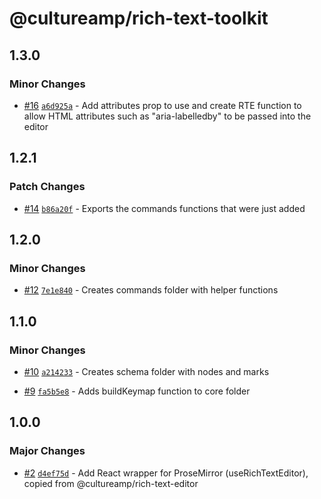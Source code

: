 # @cultureamp/rich-text-toolkit

## 1.3.0

### Minor Changes

- [#16](https://github.com/cultureamp/rich-text-toolkit/pull/16) [`a6d925a`](https://github.com/cultureamp/rich-text-toolkit/commit/a6d925af8a1776bf0f544d2e6dc3bc348b753e06) - Add attributes prop to use and create RTE function to allow HTML attributes such as "aria-labelledby" to be passed into the editor

## 1.2.1

### Patch Changes

- [#14](https://github.com/cultureamp/rich-text-toolkit/pull/14) [`b86a20f`](https://github.com/cultureamp/rich-text-toolkit/commit/b86a20f9d5eb7ad0f2a30a3c8eaa3caed2c85ed0) - Exports the commands functions that were just added

## 1.2.0

### Minor Changes

- [#12](https://github.com/cultureamp/rich-text-toolkit/pull/12) [`7e1e840`](https://github.com/cultureamp/rich-text-toolkit/commit/7e1e840569c2a45bb0c29fd4d1ee072db882d69d) - Creates commands folder with helper functions

## 1.1.0

### Minor Changes

- [#10](https://github.com/cultureamp/rich-text-toolkit/pull/10) [`a214233`](https://github.com/cultureamp/rich-text-toolkit/commit/a2142332710e8558300eca5e6d46510d01687a6f) - Creates schema folder with nodes and marks

* [#9](https://github.com/cultureamp/rich-text-toolkit/pull/9) [`fa5b5e8`](https://github.com/cultureamp/rich-text-toolkit/commit/fa5b5e8a628fa0d708fe856b5d1fc3f62e9944ed) - Adds buildKeymap function to core folder

## 1.0.0

### Major Changes

- [#2](https://github.com/cultureamp/rich-text-toolkit/pull/2) [`d4ef75d`](https://github.com/cultureamp/rich-text-toolkit/commit/d4ef75df10711bdbeef0dfa81d68ef806f792128) - Add React wrapper for ProseMirror (useRichTextEditor), copied from @cultureamp/rich-text-editor
